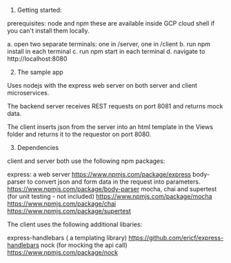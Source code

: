 1. Getting started:

prerequisites: node and npm
    these are available inside GCP cloud shell if you can't install them locally.

a. open two separate terminals: one in /server, one in /client
b. run npm install in each terminal
c. run npm start in each terminal
d. navigate to http://localhost:8080

2. The sample app

Uses nodejs with the express web server on both server and client microservices.

The backend server receives REST requests on port 8081 and returns mock data.

The client inserts json from the server into an html template in the Views folder
and returns it to the requestor on port 8080.

3. Dependencies

client and server both use the following npm packages:

express: a web server
    https://www.npmjs.com/package/express
body-parser to convert json and form data in the request into parameters.
    https://www.npmjs.com/package/body-parser
mocha, chai and supertest (for unit testing - not included)
    https://www.npmjs.com/package/mocha
    https://www.npmjs.com/package/chai
    https://www.npmjs.com/package/supertest


The client uses the following additional libaries:

express-handlebars ( a templating library)
    https://github.com/ericf/express-handlebars
nock (for mocking the api call)
    https://www.npmjs.com/package/nock

